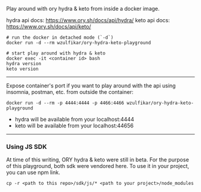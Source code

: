 Play around with ory hydra & keto from inside a docker image.

hydra api docs: https://www.ory.sh/docs/api/hydra/
keto api docs: https://www.ory.sh/docs/api/keto/

```
# run the docker in detached mode (`-d`)
docker run -d --rm wzulfikar/ory-hydra-keto-playground

# start play around with hydra & keto
docker exec -it <container id> bash
hydra version
keto version
```

---

Expose container's port if you want to play around with the api using insomnia, postman, etc. from outside the container:

```
docker run -d --rm -p 4444:4444 -p 4466:4466 wzulfikar/ory-hydra-keto-playground
```

- hydra will be available from your localhost:4444
- keto will be available from your localhost:44656

---

### Using JS SDK

At time of this writing, ORY hydra & keto were still in beta. For the purpose of this playground, both sdk were vendored here. To use it in your project, you can use npm link.

```
cp -r <path to this repo>/sdk/js/* <path to your project>/node_modules
```
